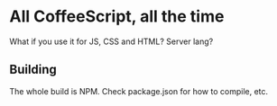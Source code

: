 # All CoffeeScript, all the time

What if you use it for JS, CSS and HTML? Server lang?


## Building

The whole build is NPM. Check package.json for how to compile, etc.